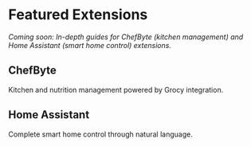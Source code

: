 # Featured Extensions

*Coming soon: In-depth guides for ChefByte (kitchen management) and Home Assistant (smart home control) extensions.*

## ChefByte
Kitchen and nutrition management powered by Grocy integration.

## Home Assistant
Complete smart home control through natural language.
